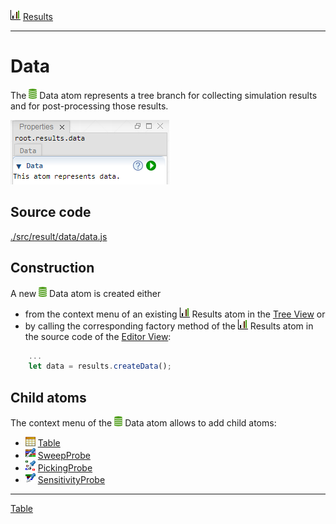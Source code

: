 ![](../../../../icons/results.png) [Results](../results.md)

----

# Data

The ![](../../../../icons/data.png) Data atom represents a tree branch for collecting simulation results and for post-processing those results.  

![](../../../images/data.png)

## Source code

[./src/result/data/data.js](../../../src/result/data/data.js)

## Construction

A new ![](../../../../icons/data.png) Data atom is created either 

* from the context menu of an existing ![](../../../../icons/results.png) Results atom in the [Tree View](../../views/treeView.md) or 
* by calling the corresponding factory method of the ![](../../../../icons/results.png) Results atom in the source code of the [Editor View](../../views/editorView.md):

```javascript
    ...
    let data = results.createData();	     
```

## Child atoms

The context menu of the ![](../../../../icons/data.png) Data atom allows to add child atoms: 

* ![](../../../../icons/table.png) [Table](../../data/table/table.md)
* ![](../../../../icons/sweepProbe.png) [SweepProbe](../probe/sweepProbe.md)
* ![](../../../../icons/pickingProbe.png) [PickingProbe](../probe/pickingProbe.md)
* ![](../../../../icons/sensitivityProbe.png) [SensitivityProbe](../probe/sensitivityProbe.md)


----
[Table](../../data/table/table.md)

